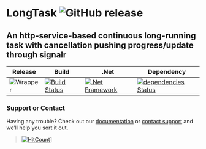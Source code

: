 # LongTask ![GitHub release](https://img.shields.io/github/release/ajeetx/LongTask.svg?style=for-the-badge)

## An http-service-based continuous long-running task with cancellation pushing progress/update through signalr
	
| Release | Build | .Net  | Dependency |
| ---     | ---   | ---    | ---        |
|![Wrapper](https://img.shields.io/badge/Long-Task-blue.svg) | [![Build Status](https://travis-ci.org/AJEETX/LongTask.png?branch=master&style=for-the-badge)](https://travis-ci.org/AJEETX/LongTask) | [![.Net Framework](https://img.shields.io/badge/DotNet-4.6.1-blue.svg?style=plastic)](https://www.microsoft.com/en-au/download/details.aspx?id=49981) | [![dependencies Status](https://img.shields.io/badge/dependency-none-brightgreen.svg?style=plastic)](https://img.shields.io/badge/dependency-none-brightgreen.svg) |



### Support or Contact

Having any trouble? Check out our [documentation](https://github.com/AJEETX/LongTask/blob/master/README.md) or [contact support](mailto:ajeetkumar@email.com) and we’ll help you sort it out.


> [![HitCount](http://hits.dwyl.io/ajeetx/LongTask/projects/1.svg)](http://hits.dwyl.io/ajeetx/LongTask/projects/1)]
